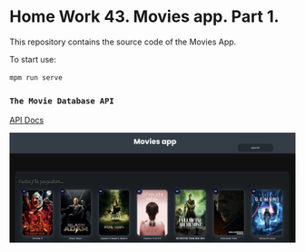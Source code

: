 # Home Work 43. Movies app. Part 1.

This repository contains the source code of the Movies App.

To start use:

`mpm run serve`


### `The Movie Database API`

[API Docs](https://developers.themoviedb.org/)

![screen](./screen.png)


<!-- Створити репозиторій на github
Зареєструватися на themoviedb
Наслідуючи інструкції розгорнути у себе локально проект movies-app
Відобразити на сторінці дані із трьох запитів: Get Popular, Get Top Rated, Get Upcoming
Залити все на github у створений репозиторій. (*хто хоче зробити pull request)
При здачі завдання просто додати посилання на github -->
